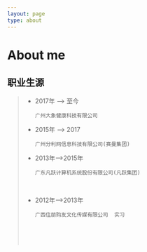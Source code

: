 ```yaml
---
layout: page
type: about
---
```


# About me

## 职业生源

> - 2017年 —> 至今
>
>   ```
>   广州大象健康科技有限公司	
>   ```
>
> - 2015年 —> 2017
>
>   ```
>   广州分利网信息科技有限公司(赛曼集团)		
>   ```
>
> - 2013年—>2015年
>
>   ```
>   广东凡跃计算机系统股份有限公司(凡跃集团)
>   ```
>
>   ​
>
> - 2012年—>2013年
>
>   ```
>   广西住朋购友文化传媒有限公司	实习
>   ```
>
>   ​
>
>   ​

